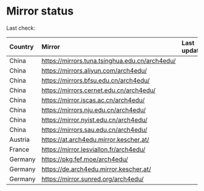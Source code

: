 <script src="./time.js"></script>
# Mirror status
Last check: <script type="text/javascript">localize(1719116530.053836);</script>

|Country|Mirror|Last update|
|:------|:-----|:----------|
|China|https://mirrors.tuna.tsinghua.edu.cn/arch4edu/|<script type="text/javascript">localize(1719081276);</script>|
|China|https://mirrors.aliyun.com/arch4edu/|<script type="text/javascript">localize(1719081276);</script>|
|China|https://mirrors.bfsu.edu.cn/arch4edu/|<script type="text/javascript">localize(1719081276);</script>|
|China|https://mirrors.cernet.edu.cn/arch4edu/|<script type="text/javascript">localize(1719081276);</script>|
|China|https://mirror.iscas.ac.cn/arch4edu/|<script type="text/javascript">localize(1719081276);</script>|
|China|https://mirrors.nju.edu.cn/arch4edu/|<script type="text/javascript">localize(1718994814);</script>|
|China|https://mirror.nyist.edu.cn/arch4edu/|<script type="text/javascript">localize(1719037999);</script>|
|China|https://mirrors.sau.edu.cn/arch4edu/|<script type="text/javascript">localize(1719081276);</script>|
|Austria|https://at.arch4edu.mirror.kescher.at/|<script type="text/javascript">localize(1719081276);</script>|
|France|https://mirror.lesviallon.fr/arch4edu/|<script type="text/javascript">localize(1719081276);</script>|
|Germany|https://pkg.fef.moe/arch4edu/|<script type="text/javascript">localize(1719081276);</script>|
|Germany|https://de.arch4edu.mirror.kescher.at/|<script type="text/javascript">localize(1719081276);</script>|
|Germany|https://mirror.sunred.org/arch4edu/|<script type="text/javascript">localize(1719081276);</script>|

<script src="./tablefilter/tablefilter.js"></script>
<script src="./table.js"></script>
